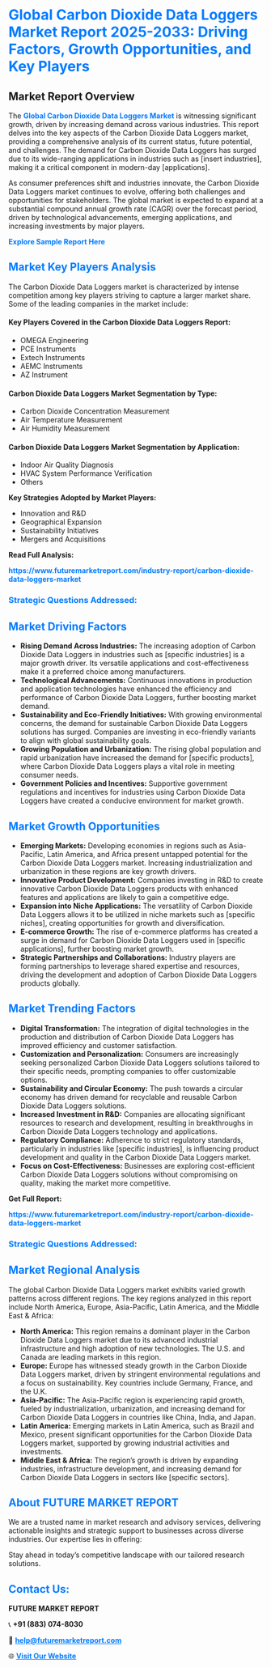 <h1 style="color: #007BFF;">Global Carbon Dioxide Data Loggers Market Report 2025-2033: Driving Factors, Growth Opportunities, and Key Players</h1>

<section id="overview">
<h2>Market Report Overview</h2>
<p>The <a href="https://www.futuremarketreport.com/industry-report/carbon-dioxide-data-loggers-market" style="color: #007BFF; text-decoration: none;"><strong>Global Carbon Dioxide Data Loggers Market</strong></a> is witnessing significant growth, driven by increasing demand across various industries. This report delves into the key aspects of the Carbon Dioxide Data Loggers market, providing a comprehensive analysis of its current status, future potential, and challenges. The demand for Carbon Dioxide Data Loggers has surged due to its wide-ranging applications in industries such as [insert industries], making it a critical component in modern-day [applications].</p>
<p>As consumer preferences shift and industries innovate, the Carbon Dioxide Data Loggers market continues to evolve, offering both challenges and opportunities for stakeholders. The global market is expected to expand at a substantial compound annual growth rate (CAGR) over the forecast period, driven by technological advancements, emerging applications, and increasing investments by major players.</p>
</section>

<section id="overview">
<p><a href="https://www.futuremarketreport.com/request-sample/reportId=29365" style="color: #007BFF; text-decoration: none;"><strong>Explore Sample Report Here</strong></a></p>
</section>

<section id="key-players">
<h2 style="color: #007BFF;">Market Key Players Analysis</h2>
<p>The Carbon Dioxide Data Loggers market is characterized by intense competition among key players striving to capture a larger market share. Some of the leading companies in the market include:</p>
<h4>Key Players Covered in the Carbon Dioxide Data Loggers Report:</h4>
<ul><li>OMEGA Engineering</li><li>PCE Instruments</li><li>Extech Instruments</li><li>AEMC Instruments</li><li>AZ Instrument</li></ul>
<h4>Carbon Dioxide Data Loggers Market Segmentation by Type:</h4>
<ul><li>Carbon Dioxide Concentration Measurement</li><li>Air Temperature Measurement</li><li>Air Humidity Measurement</li></ul>

<h4>Carbon Dioxide Data Loggers Market Segmentation by Application:</h4>
<ul><li>Indoor Air Quality Diagnosis</li><li>HVAC System Performance Verification</li><li>Others</li></ul>
<p><strong>Key Strategies Adopted by Market Players:</strong></p>
<ul>
<li>Innovation and R&D</li>
<li>Geographical Expansion</li>
<li>Sustainability Initiatives</li>
<li>Mergers and Acquisitions</li>
</ul>
</section>

<section>
<p><strong>Read Full Analysis: </strong></p><a href="https://www.futuremarketreport.com/industry-report/carbon-dioxide-data-loggers-market" style="color: #007BFF; text-decoration: none;"><strong>https://www.futuremarketreport.com/industry-report/carbon-dioxide-data-loggers-market</strong></a>
<h3 style="color: #007BFF;">Strategic Questions Addressed:</h3>
</section>

<section id="driving-factors">
<h2 style="color: #007BFF;">Market Driving Factors</h2>
<ul>
<li><strong>Rising Demand Across Industries:</strong> The increasing adoption of Carbon Dioxide Data Loggers in industries such as [specific industries] is a major growth driver. Its versatile applications and cost-effectiveness make it a preferred choice among manufacturers.</li>
<li><strong>Technological Advancements:</strong> Continuous innovations in production and application technologies have enhanced the efficiency and performance of Carbon Dioxide Data Loggers, further boosting market demand.</li>
<li><strong>Sustainability and Eco-Friendly Initiatives:</strong> With growing environmental concerns, the demand for sustainable Carbon Dioxide Data Loggers solutions has surged. Companies are investing in eco-friendly variants to align with global sustainability goals.</li>
<li><strong>Growing Population and Urbanization:</strong> The rising global population and rapid urbanization have increased the demand for [specific products], where Carbon Dioxide Data Loggers plays a vital role in meeting consumer needs.</li>
<li><strong>Government Policies and Incentives:</strong> Supportive government regulations and incentives for industries using Carbon Dioxide Data Loggers have created a conducive environment for market growth.</li>
</ul>
</section>

<section id="growth-opportunities">
<h2 style="color: #007BFF;">Market Growth Opportunities</h2>
<ul>
<li><strong>Emerging Markets:</strong> Developing economies in regions such as Asia-Pacific, Latin America, and Africa present untapped potential for the Carbon Dioxide Data Loggers market. Increasing industrialization and urbanization in these regions are key growth drivers.</li>
<li><strong>Innovative Product Development:</strong> Companies investing in R&D to create innovative Carbon Dioxide Data Loggers products with enhanced features and applications are likely to gain a competitive edge.</li>
<li><strong>Expansion into Niche Applications:</strong> The versatility of Carbon Dioxide Data Loggers allows it to be utilized in niche markets such as [specific niches], creating opportunities for growth and diversification.</li>
<li><strong>E-commerce Growth:</strong> The rise of e-commerce platforms has created a surge in demand for Carbon Dioxide Data Loggers used in [specific applications], further boosting market growth.</li>
<li><strong>Strategic Partnerships and Collaborations:</strong> Industry players are forming partnerships to leverage shared expertise and resources, driving the development and adoption of Carbon Dioxide Data Loggers products globally.</li>
</ul>
</section>

<section id="trending-factors">
<h2 style="color: #007BFF;">Market Trending Factors</h2>
<ul>
<li><strong>Digital Transformation:</strong> The integration of digital technologies in the production and distribution of Carbon Dioxide Data Loggers has improved efficiency and customer satisfaction.</li>
<li><strong>Customization and Personalization:</strong> Consumers are increasingly seeking personalized Carbon Dioxide Data Loggers solutions tailored to their specific needs, prompting companies to offer customizable options.</li>
<li><strong>Sustainability and Circular Economy:</strong> The push towards a circular economy has driven demand for recyclable and reusable Carbon Dioxide Data Loggers solutions.</li>
<li><strong>Increased Investment in R&D:</strong> Companies are allocating significant resources to research and development, resulting in breakthroughs in Carbon Dioxide Data Loggers technology and applications.</li>
<li><strong>Regulatory Compliance:</strong> Adherence to strict regulatory standards, particularly in industries like [specific industries], is influencing product development and quality in the Carbon Dioxide Data Loggers market.</li>
<li><strong>Focus on Cost-Effectiveness:</strong> Businesses are exploring cost-efficient Carbon Dioxide Data Loggers solutions without compromising on quality, making the market more competitive.</li>
</ul>
</section>

<section>
<p><strong>Get Full Report: </strong></p><a href="https://www.futuremarketreport.com/industry-report/carbon-dioxide-data-loggers-market" style="color: #007BFF; text-decoration: none;"><strong>https://www.futuremarketreport.com/industry-report/carbon-dioxide-data-loggers-market</strong></a>
<h3 style="color: #007BFF;">Strategic Questions Addressed:</h3>
</section>


<section id="regional-analysis">
<h2 style="color: #007BFF;">Market Regional Analysis</h2>
<p>The global Carbon Dioxide Data Loggers market exhibits varied growth patterns across different regions. The key regions analyzed in this report include North America, Europe, Asia-Pacific, Latin America, and the Middle East & Africa:</p>
<ul>
<li><strong>North America:</strong> This region remains a dominant player in the Carbon Dioxide Data Loggers market due to its advanced industrial infrastructure and high adoption of new technologies. The U.S. and Canada are leading markets in this region.</li>
<li><strong>Europe:</strong> Europe has witnessed steady growth in the Carbon Dioxide Data Loggers market, driven by stringent environmental regulations and a focus on sustainability. Key countries include Germany, France, and the U.K.</li>
<li><strong>Asia-Pacific:</strong> The Asia-Pacific region is experiencing rapid growth, fueled by industrialization, urbanization, and increasing demand for Carbon Dioxide Data Loggers in countries like China, India, and Japan.</li>
<li><strong>Latin America:</strong> Emerging markets in Latin America, such as Brazil and Mexico, present significant opportunities for the Carbon Dioxide Data Loggers market, supported by growing industrial activities and investments.</li>
<li><strong>Middle East & Africa:</strong> The region’s growth is driven by expanding industries, infrastructure development, and increasing demand for Carbon Dioxide Data Loggers in sectors like [specific sectors].</li>
</ul>
</section>

<footer>
<h2 style="color: #007BFF;">About FUTURE MARKET REPORT</h2>
<p>We are a trusted name in market research and advisory services, delivering actionable insights and strategic support to businesses across diverse industries. Our expertise lies in offering:</p>

<p>Stay ahead in today’s competitive landscape with our tailored research solutions.</p>

<h2 style="color: #007BFF;">Contact Us:</h2>
<p><strong>FUTURE MARKET REPORT</strong></p>
<p>📞 <strong>+91 (883) 074-8030</strong></p>
<p>📧 <strong><a href="mailto:help@futuremarketreport.com" style="color: #007BFF;">help@futuremarketreport.com</a></strong></p>
<p>🌐 <strong><a href="https://www.futuremarketreport.com/" style="color: #007BFF;">Visit Our Website</a></strong></p>
</footer>